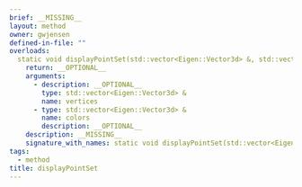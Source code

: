 ```yaml
---
brief: __MISSING__
layout: method
owner: gwjensen
defined-in-file: ""
overloads:
  static void displayPointSet(std::vector<Eigen::Vector3d> &, std::vector<Eigen::Vector3d> &):
    return: __OPTIONAL__
    arguments:
      - description: __OPTIONAL__
        type: std::vector<Eigen::Vector3d> &
        name: vertices
      - type: std::vector<Eigen::Vector3d> &
        name: colors
        description: __OPTIONAL__
    description: __MISSING__
    signature_with_names: static void displayPointSet(std::vector<Eigen::Vector3d> & vertices, std::vector<Eigen::Vector3d> & colors)
tags:
  - method
title: displayPointSet
---
```

